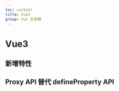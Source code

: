 ```yaml
---
toc: content
title: Vue3
group: Vue 全家桶
---
```


# Vue3

## 新增特性

## Proxy API 替代 defineProperty API
